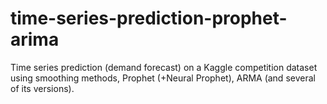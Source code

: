 # time-series-prediction-prophet-arima
Time series prediction (demand forecast) on a Kaggle competition dataset using smoothing methods, Prophet (+Neural Prophet), ARMA (and several of its versions).
